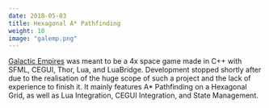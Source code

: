 ```yaml
---
date: 2018-05-03
title: Hexagonal A* Pathfinding
weight: 10
image: "galemp.png"
---
```


[Galactic Empires](https://github.com/Zephilinox/GalacticEmpires) was meant to be a 4x space game made in C\+\+ with SFML, CEGUI, Thor, Lua, and LuaBridge. Development stopped shortly after due to the realisation of the huge scope of such a project and the lack of experience to finish it. It mainly features A* Pathfinding on a Hexagonal Grid, as well as Lua Integration, CEGUI Integration, and State Management.
<!--more-->

